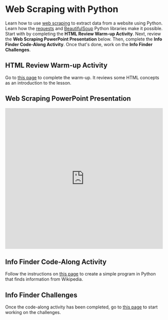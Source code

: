 # Web Scraping with Python
Learn how to use [web scraping](https://en.wikipedia.org/wiki/Web_scraping) to extract data from a website using Python. Learn how the [requests](https://requests.readthedocs.io/en/master/) and [BeautifulSoup](https://www.crummy.com/software/BeautifulSoup/bs4/doc/) Python libraries make it possible. Start with by completing the **HTML Review Warm-up Activity**. Next, review the **Web Scraping PowerPoint Presentation** below. Then, complete the **Info Finder Code-Along Activity**. Once that's done, work on the **Info Finder Challenges**.

## HTML Review Warm-up Activity
Go to [this page](HtmlReviewWarmup.md) to complete the warm-up. It reviews some HTML concepts as an introduction to the lesson.

## Web Scraping PowerPoint Presentation
<iframe src='https://view.officeapps.live.com/op/embed.aspx?src=https://hylandtechclub.com/py-201/WebScraping/WebScraping.pptx' width='100%' height='450px' frameborder='0'></iframe>

## Info Finder Code-Along Activity
Follow the instructions on [this page](InfoFinderCodeAlong.md) to create a simple program in Python that finds information from Wikipedia.

## Info Finder Challenges
Once the code-along activity has been completed, go to [this page](InfoFinderChallenges.md) to start working on the challenges.
